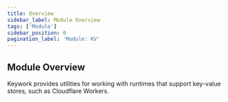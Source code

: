 ```yaml
---
title: Overview
sidebar_label: Module Overview
tags: ['Module']
sidebar_position: 0
pagination_label: 'Module: KV'
---
```


## Module Overview

Keywork provides utilities for working with runtimes that support key-value stores,
such as Cloudflare Workers.
